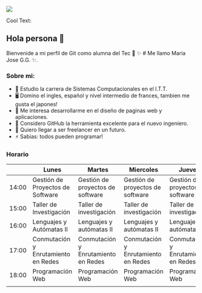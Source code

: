 ![](https://images.cooltext.com/5548663.png)

<a href="http://cooltext.com" target="_top"><img src="https://cooltext.com/images/ct_pixel.gif" width="80" height="15" alt="Cool Text: Logo and Graphics Generator" border="0" /></a>

## Hola persona 👋


Bienvenide a mi perfil de Git como alumna del Tec 👨 ✨ # Me llamo Maria Jose G.G. ✨.


### Sobre mi:

- 🔭 Estudio la carrera de Sistemas Computacionales en el I.T.T.
- 🖥 Domino el ingles, español y nivel intermedio de frances, tambien me gusta el japones!
- 📲 Me interesa desarrollarme en el diseño de paginas web y aplicaciones.
- 🤔 Considero GitHub la herramienta excelente para el nuevo ingeniero.
- 💬 Quiero llegar a ser freelancer en un futuro.
- ⚡ Sabias: todos pueden programar!


### Horario

|       | Lunes                                 | Martes                                | Miercoles                             | Jueves                                | Viernes                |
|-------|---------------------------------------|---------------------------------------|---------------------------------------|---------------------------------------|------------------------|
| 14:00 | Gestión de Proyectos de Software      | Gestión de proyectos de software      | Gestión de proyectos de software      | Gestión de proyectos de software      |                        |
| 15:00 | Taller de Investigación               | Taller de investigación               | Taller de investigación               | Taller de investigación                |                        |
| 16:00 | Lenguajes y Autómatas II              | Lenguajes y autómatas II              | Lenguajes y autómatas II              | Lenguajes y autómatas II              |                        |
| 17:00 | Conmutación y Enrutamiento en Redes   | Conmutación y Enrutamiento en Redes   | Conmutación y Enrutamiento en Redes   | Conmutación y Enrutamiento en Redes    |                        |
| 18:00 | Programación Web                      | Programación Web                      | Programación Web                      | Programación Web                      | Desarrollo Sustentable |
|                        |

